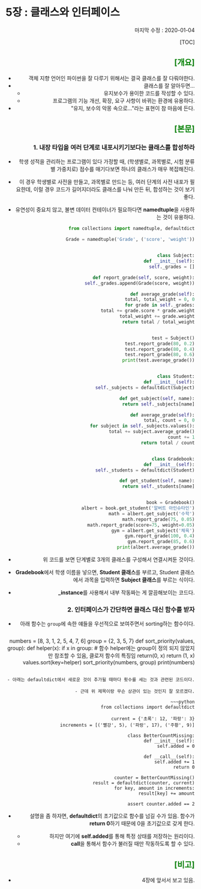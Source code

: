 # 5장 : 클래스와 인터페이스

<div style="text-align: right"> 마지막 수정 : 2020-01-04



[TOC]

## <span style="color:green">[개요]</span>

- 객체 지향 언어인 파이썬을 잘 다루기 위해서는 결국 클래스를 잘 다뤄야한다.
- 클래스를 잘 알아두면...
  - 유지보수가 용이한 코드를 작성할 수 있다.
  - 프로그램의 기능 개선, 확장, 요구 사항이 바뀌는 환경에 유용하다.
- "유지, 보수의 악몽 속으로..."라는 표현이 참 마음에 든다.





## <span style="color:green">[본문]</span>

### 1. 내장 타입을 여러 단계로 내포시키기보다는 클래스를 합성하라

- 학생 성적을 관리하는 프로그램이 있다 가정할 때, (학생별로, 과목별로, 시험 분류별 가중치로) 점수를 매기다보면 하나의 클래스가 매우 복잡해진다.

- 이 경우 학생별로 사전을 만들고, 과목별로 만드는 등, 여러 단계의 사전 내포가 필요한데, 이럴 경우 코드가 길어지더라도 클래스를 나눠 만든 뒤, 합성하는 것이 보기 좋다.

- 유연성이 중요치 않고, 불변 데이터 컨테이너가 필요하다면 **namedtuple**을 사용하는 것이 유용하다.

  ~~~python
  from collections import namedtuple, defaultdict
  
  Grade = namedtuple('Grade', ('score', 'weight'))
  
  
  class Subject:
      def __init__(self):
          self._grades = []
  
      def report_grade(self, score, weight):
          self._grades.append(Grade(score, weight))
  
      def average_grade(self):
          total, total_weight = 0, 0
          for grade in self._grades:
              total += grade.score * grade.weight
              total_weight += grade.weight
          return total / total_weight
  
  
  test = Subject()
  test.report_grade(80, 0.2)
  test.report_grade(80, 0.4)
  test.report_grade(80, 0.6)
  print(test.average_grade())
  
  
  class Student:
      def __init__(self):
          self._subjects = defaultdict(Subject)
  
      def get_subject(self, name):
          return self._subjects[name]
  
      def average_grade(self):
          total, count = 0, 0
          for subject in self._subjects.values():
              total += subject.average_grade()
              count += 1
          return total / count
  
  
  class Gradebook:
      def __init__(self):
          self._students = defaultdict(Student)
  
      def get_student(self, name):
          return self._students[name]
  
  
  book = Gradebook()
  albert = book.get_student('알버트 아인슈타인')
  math = albert.get_subject('수학')
  math.report_grade(75, 0.05)
  math.report_grade(score=75, weight=0.05)
  gym = albert.get_subject('체육')
  gym.report_grade(100, 0.4)
  gym.report_grade(85, 0.6)
  print(albert.average_grade())
  ~~~

- 위 코드를 보면 단계별로 3개의 클래스를 구성해서 연결시켜둔 것이다.

- **Gradebook**에서 학생 이름을 넣으면, **Student 클래스**를  부르고, Student 클래스에서 과목을 입력하면 **Subject 클래스**를 부르는 식이다.

- **_instance**를 사용해서 내부 작동짜는 게 깔끔해보이는 코드다.



### 2. 인터페이스가 간단하면 클래스 대신 함수를 받자

- 아래 함수는 `group`에 속한 얘들을 우선적으로 보여주면서 sorting하는 함수이다.

  ~~~python
numbers = [8, 3, 1, 2, 5, 4, 7, 6]
  group = {2, 3, 5, 7}
  def sort_priority(values, group):
      def helper(x):
          if x in group:    # 함수 helper에는 group이 정의 되지 않았지만 참조할 수 있음, 클로저 함수의 특징임
              return(0, x)
          return (1, x)
      values.sort(key=helper)
  sort_priority(numbers, group)
  print(numbers)
  ~~~
  
- 아래는 defaultdict에서 새로운 것이 추가될 때마다 횟수를 세는 것과 관련된 코드이다.

  - 근데 위 제목이랑 무슨 상관이 있는 것인지 잘 모르겠다.

  ~~~python
  from collections import defaultdict
  
  current = {'초록': 12, '파랑': 3}
  increments = [('빨강', 5), ('파랑', 17), ('주황', 9)]
  
  class BetterCountMissing:
      def __init__(self):
          self.added = 0
  
      def __call__(self):
          self.added += 1
          return 0
  
  counter = BetterCountMissing()
  result = defaultdict(counter, current)
  for key, amount in increments:
      result[key] += amount
  
  assert counter.added == 2
  ~~~
  
- 설명을 좀 하자면, **defaultdict**의 초기값으로 함수를 넘길 수가 있음. 함수가 **return 0**하기 때문에 0을 초기값으로 갖게 한다.

  - 하지만 여기에 **self.added**를 통해 특정 상태를 저장하는 원리이다. 
  - **call**을 통해서 함수가 불러질 때만 작동하도록 할 수 있다.





## <span style="color:green">[비고]</span>

- 4장에 앞서서 보고 있음.